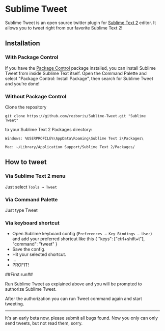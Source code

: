 # Sublime Tweet #

Sublime Tweet is an open source twitter plugin for [Sublime Text 2][sublime] editor. It allows you to tweet right from our favorite Sublime Text 2!

## Installation ##

### With Package Control ###

If you have the [Package Control][package_control] package installed, you can install Sublime Tweet from inside Sublime Text itself. Open the Command Palette and select "Package Control: Install Package", then search for Sublime Tweet and you're done!

### Without Package Control ###

Clone the repository
	
	git clone https://github.com/rozboris/Sublime-Tweet.git "Sublime Tweet"

to your Sublime Text 2 Packages directory:

	Windows: %USERPROFILE%\AppData\Roaming\Sublime Text 2\Packages\

	Mac: ~/Library/Application Support/Sublime Text 2/Packages/	

## How to tweet ##

### Via Sublime Text 2 menu ###

Just select `Tools → Tweet`

### Via Command Palette ###

Just type Tweet

### Via keyboard shortcut ###

* Open Sublime keyboard config (`Preferences → Key Bindings — User`) and add your preferred shortcut like this
	{ "keys": ["ctrl+shift+t"], "command": "tweet" }
* Save the config.
* Hit your selected shortcut.
* ...
* PROFIT!

##First run##

Run Sublime Tweet as explained above and you will be prompted to authorize Sublime Tweet.

After the authorization you can run Tweet command again and start tweeting.

---------

It's an early beta now, please submit all bugs found.
Now you only can only send tweets, but not read them, sorry. 

[sublime]: http://www.sublimetext.com/2
[package_control]: http://wbond.net/sublime_packages/package_control